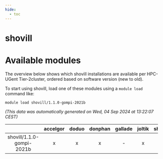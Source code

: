 ```yaml
---
hide:
  - toc
---
```


shovill
=======

# Available modules


The overview below shows which shovill installations are available per HPC-UGent Tier-2cluster, ordered based on software version (new to old).

To start using shovill, load one of these modules using a `module load` command like:

```shell
module load shovill/1.1.0-gompi-2021b
```

*(This data was automatically generated on Wed, 04 Sep 2024 at 13:22:07 CEST)*  

| |accelgor|doduo|donphan|gallade|joltik|shinx|skitty|
| :---: | :---: | :---: | :---: | :---: | :---: | :---: | :---: |
|shovill/1.1.0-gompi-2021b|x|x|x|-|x|-|x|
